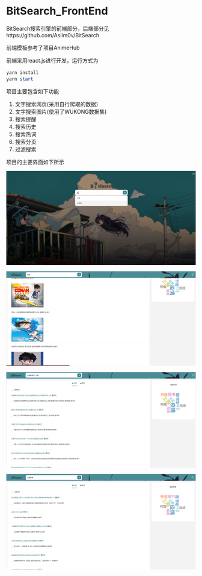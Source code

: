 # BitSearch_FrontEnd
BitSearch搜索引擎的前端部分，后端部分见https://github.com/Asiim0v/BitSearch

前端模板参考了项目AnimeHub

前端采用react.js进行开发，运行方式为

```powershell
yarn install
yarn start
```

项目主要包含如下功能

1. 文字搜索网页(采用自行爬取的数据)
2. 文字搜索图片(使用了WUKONG数据集)
3. 搜索提醒
4. 搜索历史
5. 搜索热词
6. 搜索分页
7. 过滤搜索

项目的主要界面如下所示

![1](.\img\1.png)

![img](./img/2.png)

![img](./img/3.png)

![img](./img/4.png)

